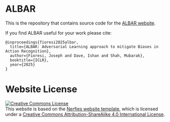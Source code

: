 # ALBAR

This is the repository that contains source code for the [ALBAR website](https://joefioresi718.github.io/ALBAR_webpage/).

If you find ALBAR useful for your work please cite:
```
@inproceedings{fioresi2025albar,
  title={ALBAR: Adversarial Learning approach to mitigate Biases in Action Recognition},
  author={Fioresi, Joseph and Dave, Ishan and Shah, Mubarak},
  booktitle={ICLR},
  year={2025}
}
```

# Website License
<a rel="license" href="http://creativecommons.org/licenses/by-sa/4.0/"><img alt="Creative Commons License" style="border-width:0" src="https://i.creativecommons.org/l/by-sa/4.0/88x31.png" /></a><br />This website is based on the [Nerfies website template](nerfies.github.io), which is licensed under a <a rel="license" href="http://creativecommons.org/licenses/by-sa/4.0/">Creative Commons Attribution-ShareAlike 4.0 International License</a>.
